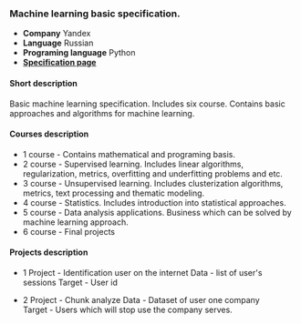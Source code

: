 ### Machine learning basic specification.

 * **Company** Yandex
 * **Language** Russian
 * **Programing language** Python 
 * **[Specification page](https://www.coursera.org/specializations/machine-learning-data-analysis)**

 
#### Short description
Basic machine learning specification. Includes six course. Contains basic approaches and algorithms for machine learning.


#### Courses description

 * 1 course - Contains mathematical and programing basis. 
 * 2 course - Supervised learning. Includes linear algorithms, regularization, metrics, overfitting and underfitting problems and etc. 
 * 3 course - Unsupervised learning. Includes clusterization algorithms, metrics, text processing and thematic modeling. 
 * 4 course - Statistics. Includes introduction into statistical approaches. 
 * 5 course - Data analysis applications. Business which can be solved by machine learning  approach.
 * 6 course - Final projects
 
 #### Projects description
 
 * 1 Project - Identification user on the internet
      Data   - list of user's sessions 
      Target - User id
      
 * 2 Project - Chunk analyze
      Data   - Dataset of user one company  
      Target - Users which will stop use the company serves.